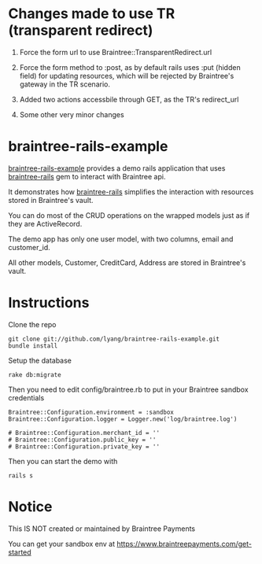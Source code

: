 Changes made to use TR (transparent redirect)
===============
1. Force the form url to use Braintree::TransparentRedirect.url

2. Force the form method to :post, as by default rails uses :put (hidden field) for updating resources, which will be rejected by Braintree's gateway in the TR scenario.

3. Added two actions accessbile through GET, as the TR's redirect_url

4. Some other very minor changes

braintree-rails-example
===============
[braintree-rails-example](https://github.com/lyang/braintree-rails-example) provides a demo rails application that uses [braintree-rails](https://github.com/lyang/braintree-rails) gem to interact with Braintree api.

It demonstrates how [braintree-rails](https://github.com/lyang/braintree-rails-example) simplifies the interaction with resources stored in Braintree's vault.

You can do most of the CRUD operations on the wrapped models just as if they are ActiveRecord.

The demo app has only one user model, with two columns, email and customer_id.

All other models, Customer, CreditCard, Address are stored in Braintree's vault.

Instructions
===============
Clone the repo
    
    git clone git://github.com/lyang/braintree-rails-example.git
    bundle install
    
Setup the database
    
    rake db:migrate
    
Then you need to edit config/braintree.rb to put in your Braintree sandbox credentials
    
    Braintree::Configuration.environment = :sandbox
    Braintree::Configuration.logger = Logger.new('log/braintree.log')

    # Braintree::Configuration.merchant_id = ''
    # Braintree::Configuration.public_key = ''
    # Braintree::Configuration.private_key = ''

Then you can start the demo with

    rails s
    
Notice
===============
This IS NOT created or maintained by Braintree Payments

You can get your sandbox env at https://www.braintreepayments.com/get-started